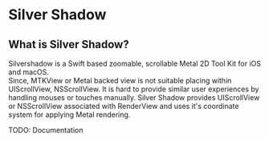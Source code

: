 # Silver Shadow

## What is Silver Shadow?

Silvershadow is a Swift based zoomable, scrollable Metal 2D Tool Kit for iOS and macOS.  
Since, MTKView or Metal backed view is not suitable placing within UIScrollView, NSScrollView.  It is hard to provide similar user experiences by handling mouses or touches manually.  Silver Shadow provides UIScrollView or NSScrollView associated with RenderView and uses it's coordinate system for applying Metal rendering.


TODO: Documentation
